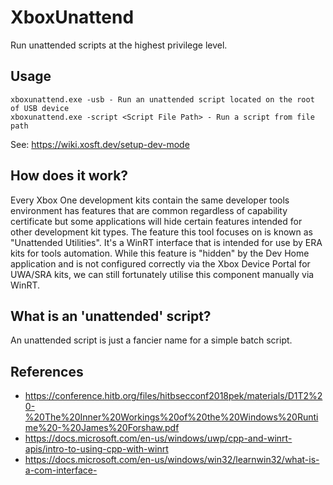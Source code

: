 # XboxUnattend
Run unattended scripts at the highest privilege level.

## Usage
```
xboxunattend.exe -usb - Run an unattended script located on the root of USB device
xboxunattend.exe -script <Script File Path> - Run a script from file path
```

See: https://wiki.xosft.dev/setup-dev-mode

## How does it work?
Every Xbox One development kits contain the same developer tools environment has features that are common regardless of capability certificate but some 
applications will hide certain features intended for other development kit types. The feature this tool focuses on is known as "Unattended Utilities". It's a WinRT
interface that is intended for use by ERA kits for tools automation. While this feature is "hidden" by the Dev Home application and is not configured correctly via 
the Xbox Device Portal for UWA/SRA kits, we can still fortunately utilise this component manually via WinRT.

## What is an 'unattended' script?
An unattended script is just a fancier name for a simple batch script.

## References
* https://conference.hitb.org/files/hitbsecconf2018pek/materials/D1T2%20-%20The%20Inner%20Workings%20of%20the%20Windows%20Runtime%20-%20James%20Forshaw.pdf
* https://docs.microsoft.com/en-us/windows/uwp/cpp-and-winrt-apis/intro-to-using-cpp-with-winrt
* https://docs.microsoft.com/en-us/windows/win32/learnwin32/what-is-a-com-interface-